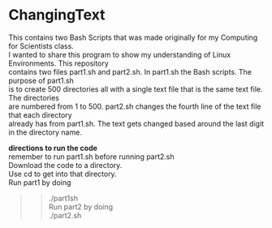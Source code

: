 # ChangingText

This contains two Bash Scripts that was made originally for my Computing for Scientists class.  
I wanted to share this program to show my understanding of Linux Environments. This repository  
contains two files part1.sh and part2.sh. In part1.sh the Bash scripts. The purpose of part1.sh   
is to create 500 directories all with a single text file that is the same text file. The directories  
are numbered from 1 to 500. part2.sh changes the fourth line of the text file that each directory  
already has from part1.sh. The text gets changed based around the last digit in the directory name.  
  
 __directions to run the code__  
remember to run part1.sh before running part2.sh  
Download the code to a directory.  
Use cd to get into that directory.  
Run part1 by doing   
>>./part1sh  
Run part2 by doing  
>>./part2.sh
